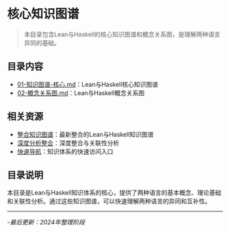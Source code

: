 # 核心知识图谱

> 本目录包含Lean与Haskell的核心知识图谱和概念关系图，是理解两种语言异同的基础。

## 目录内容

- [01-知识图谱-核心.md](01-知识图谱-核心.md)：Lean与Haskell核心知识图谱
- [02-概念关系图.md](02-概念关系图.md)：Lean与Haskell概念关系图

## 相关资源

- [整合知识图谱](../lean_haskell_unified_knowledge_graph.md)：最新整合的Lean与Haskell知识图谱
- [深度分析整合](../02-深度分析/01-深度分析-整合.md)：深度整合与关联性分析
- [快速导航](../快速导航_更新版.md)：知识体系的快速访问入口

## 目录说明

本目录是Lean与Haskell知识体系的核心，提供了两种语言的基本概念、理论基础和关联性分析。通过这些知识图谱，可以快速理解两种语言的异同和互补性。

---

-*最后更新：2024年整理阶段*

